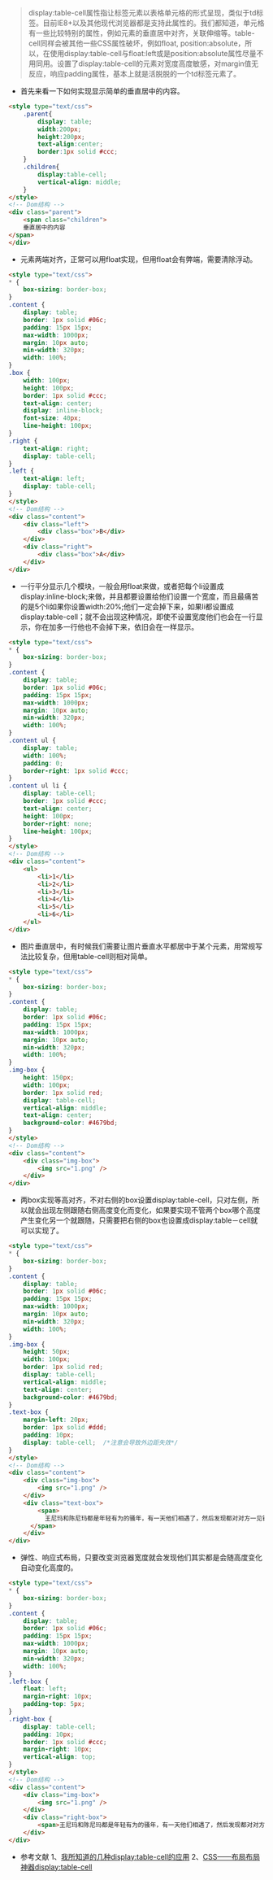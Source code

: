 >display:table-cell属性指让标签元素以表格单元格的形式呈现，类似于td标签。目前IE8+以及其他现代浏览器都是支持此属性的。我们都知道，单元格有一些比较特别的属性，例如元素的垂直居中对齐，关联伸缩等。table-cell同样会被其他一些CSS属性破坏，例如float, position:absolute，所以，在使用display:table-cell与float:left或是position:absolute属性尽量不用同用。设置了display:table-cell的元素对宽度高度敏感，对margin值无反应，响应padding属性，基本上就是活脱脱的一个td标签元素了。

- 首先来看一下如何实现显示简单的垂直居中的内容。

```html
<style type="text/css">
    .parent{
        display: table; 
        width:200px; 
        height:200px; 
        text-align:center; 
        border:1px solid #ccc;
    }
    .children{
        display:table-cell; 
        vertical-align: middle;
    }
</style>
<!-- Dom结构 -->
<div class="parent">
    <span class="children">
    垂直居中的内容
</span>
</div>
```

- 元素两端对齐，正常可以用float实现，但用float会有弊端，需要清除浮动。

```html
<style type="text/css">
* {
    box-sizing: border-box;
}
.content {
    display: table;
    border: 1px solid #06c;
    padding: 15px 15px;
    max-width: 1000px;
    margin: 10px auto;
    min-width: 320px;
    width: 100%;
}
.box {
    width: 100px;
    height: 100px;
    border: 1px solid #ccc;
    text-align: center;
    display: inline-block;
    font-size: 40px;
    line-height: 100px;
}
.right {
    text-align: right;
    display: table-cell;
}
.left {
    text-align: left;
    display: table-cell;
}
</style>
<!-- Dom结构 -->
<div class="content">
    <div class="left">
        <div class="box">B</div>
    </div>
    <div class="right">
        <div class="box">A</div>
    </div>
</div>
```

- 一行平分显示几个模块，一般会用float来做，或者把每个li设置成display:inline-block;来做，并且都要设置给他们设置一个宽度，而且最痛苦的是5个li如果你设置width:20%;他们一定会掉下来，如果li都设置成display:table-cell；就不会出现这种情况，即使不设置宽度他们也会在一行显示，你在加多一行他也不会掉下来，依旧会在一样显示。

```html
<style type="text/css">
* {
    box-sizing: border-box;
}
.content {
    display: table;
    border: 1px solid #06c;
    padding: 15px 15px;
    max-width: 1000px;
    margin: 10px auto;
    min-width: 320px;
    width: 100%;
}
.content ul {
    display: table;
    width: 100%;
    padding: 0;
    border-right: 1px solid #ccc;
}
.content ul li {
    display: table-cell;
    border: 1px solid #ccc;
    text-align: center;
    height: 100px;
    border-right: none;
    line-height: 100px;
}
</style>
<!-- Dom结构 -->
<div class="content">
    <ul>
        <li>1</li>
        <li>2</li>
        <li>3</li>
        <li>4</li>
        <li>5</li>
        <li>6</li>
    </ul>
</div>
```

- 图片垂直居中，有时候我们需要让图片垂直水平都居中于某个元素，用常规写法比较复杂，但用table-cell则相对简单。

```html
<style type="text/css">
* {
    box-sizing: border-box;
}
.content {
    display: table;
    border: 1px solid #06c;
    padding: 15px 15px;
    max-width: 1000px;
    margin: 10px auto;
    min-width: 320px;
    width: 100%;
}
.img-box {
    height: 150px;
    width: 100px;
    border: 1px solid red;
    display: table-cell;
    vertical-align: middle;
    text-align: center;
    background-color: #4679bd;
}
</style>
<!-- Dom结构 -->
<div class="content">
    <div class="img-box">
        <img src="1.png" />
    </div>
</div>
```

- 两box实现等高对齐，不对右侧的box设置display:table-cell，只对左侧，所以就会出现左侧跟随右侧高度变化而变化，如果要实现不管两个box哪个高度产生变化另一个就跟随，只需要把右侧的box也设置成display:table－cell就可以实现了。

```html
<style type="text/css">
* {
    box-sizing: border-box;
}
.content {
    display: table;
    border: 1px solid #06c;
    padding: 15px 15px;
    max-width: 1000px;
    margin: 10px auto;
    min-width: 320px;
    width: 100%;
}
.img-box {
    height: 50px;
    width: 100px;
    border: 1px solid red;
    display: table-cell;
    vertical-align: middle;
    text-align: center;
    background-color: #4679bd;
}
.text-box {
    margin-left: 20px;
    border: 1px solid #ddd;
    padding: 10px;
    display: table-cell;  /*注意会导致外边距失效*/
}
</style>
<!-- Dom结构 -->
<div class="content">
    <div class="img-box">
        <img src="1.png" />
    </div>
    <div class="text-box">
        <span>
          王尼玛和陈尼玛都是年轻有为的骚年，有一天他们相遇了，然后发现都对对方一见钟情后，所以就愉快的生活在了一起。。。。。王尼玛和陈尼玛都是年轻有为的骚年，有一天他们相遇了，然后发现都对对方一见钟情后，所以就愉快的生活在了一起。。。。。王尼玛和陈尼玛都是年轻有为的骚年，有一天他们相遇了，然后发现都对对方一见钟情后，所以就愉快的生活在了一起。。。。。
      </span>
    </div>
</div>
```

- 弹性、响应式布局，只要改变浏览器宽度就会发现他们其实都是会随高度变化自动变化高度的。

```html
<style type="text/css">
* {
    box-sizing: border-box;
}
.content {
    display: table;
    border: 1px solid #06c;
    padding: 15px 15px;
    max-width: 1000px;
    margin: 10px auto;
    min-width: 320px;
    width: 100%;
}
.left-box {
    float: left;
    margin-right: 10px;
    padding-top: 5px;
}
.right-box {
    display: table-cell;
    padding: 10px;
    border: 1px solid #ccc;
    margin-right: 10px;
    vertical-align: top;
}
</style>
<!-- Dom结构 -->
<div class="content">
    <div class="img-box">
        <img src="1.png" />
    </div>
    <div class="right-box">
        <span>王尼玛和陈尼玛都是年轻有为的骚年，有一天他们相遇了，然后发现都对对方一见钟情后，所以就愉快的生活在了一起。。。。。王尼玛和陈尼玛都是年轻有为的骚年，有一天他们相遇了，然后发现都对对方一见钟情后，所以就愉快的生活在了一起。。。。。王尼玛和陈尼玛都是年轻有为的骚年，有一天他们相遇了，然后发现都对对方一见钟情后，所以就愉快的生活在了一起。。。。。王尼玛和陈尼玛都是年轻有为的骚年，有一天他们相遇了，然后发现都对对方一见钟情后，所以就愉快的生活在了一起。。。。。王尼玛和陈尼玛都是年轻有为的骚年，有一天他们相遇了，然后发现都对对方一见钟情后，所以就愉快的生活在了一起。。。。。王尼玛和陈尼玛都是年轻有为的骚年，有一天他们相遇了，然后发现都对对方一见钟情后，所以就愉快的生活在了一起。。。。。王尼玛和陈尼玛都是年轻有为的骚年，有一天他们相遇了，然后发现都对对方一见钟情后，所以就愉快的生活在了一起。。。。。王尼玛和陈尼玛都是年轻有为的骚年，有一天他们相遇了，然后发现都对对方一见钟情后，所以就愉快的生活在了一起。。。。。王尼玛和陈尼玛都是年轻有为的骚年，有一天他们相遇了，然后发现都对对方一见钟情后，所以就愉快的生活在了一起。。。。。王尼玛和陈尼玛都是年轻有为的骚年，有一天他们相遇了，然后发现都对对方一见钟情后，所以就愉快的生活在了一起。。。。。王尼玛和陈尼玛都是年轻有为的骚年，有一天他们相遇了，然后发现都对对方一见钟情后，所以就愉快的生活在了一起。。。。。</span>
    </div>
</div>
```

- 参考文献
1、[我所知道的几种display:table-cell的应用](http://www.zhangxinxu.com/wordpress/2010/10/%E6%88%91%E6%89%80%E7%9F%A5%E9%81%93%E7%9A%84%E5%87%A0%E7%A7%8Ddisplaytable-cell%E7%9A%84%E5%BA%94%E7%94%A8/)
2、[CSS——布局布局神器display:table-cell](https://www.jianshu.com/p/2479665ee1f8)